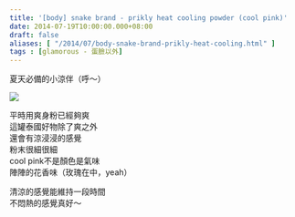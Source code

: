 ```yaml
---
title: '[body] snake brand - prikly heat cooling powder (cool pink)'
date: 2014-07-19T10:00:00.000+08:00
draft: false
aliases: [ "/2014/07/body-snake-brand-prikly-heat-cooling.html" ]
tags : [glamorous - 蛋臉以外]
---
```


夏天必備的小涼伴（呼～）  

[![](https://1.bp.blogspot.com/-bUdM2jT0rsY/XEQC7shSOVI/AAAAAAAAF_4/iwh0LLNOpjg0R23-ZZlc8hrHdrSGw7kYwCLcBGAs/s640/14562397666_a718436351_z.jpg)](https://1.bp.blogspot.com/-bUdM2jT0rsY/XEQC7shSOVI/AAAAAAAAF_4/iwh0LLNOpjg0R23-ZZlc8hrHdrSGw7kYwCLcBGAs/s1600/14562397666_a718436351_z.jpg)

平時用爽身粉已經夠爽  
這罐泰國好物除了爽之外  
還會有涼浸浸的感覺  
粉末很細很細  
cool pink不是顏色是氣味  
陣陣的花香味（玫瑰在中，yeah）  
  
清涼的感覺能維持一段時間  
不悶熱的感覺真好～